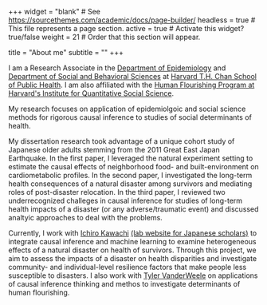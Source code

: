 +++
widget = "blank"  # See https://sourcethemes.com/academic/docs/page-builder/
headless = true  # This file represents a page section.
active = true  # Activate this widget? true/false
weight = 21  # Order that this section will appear.

title = "About me"
subtitle = ""
+++

I am a Research Associate in the [Department of Epidemiology](https://www.hsph.harvard.edu/epidemiology/) and [Department of Social and Behavioral Sciences](https://www.hsph.harvard.edu/social-and-behavioral-sciences/) at [Harvard T.H. Chan School of Public Health](https://www.hsph.harvard.edu/). I am also affiliated with the [Human Flourishing Program at Harvard's Institute for Quantitative Social Science](https://hfh.fas.harvard.edu/).

My research focuses on application of epidemiolgoic and social science methods for rigorous causal inference to studies of social determinants of health. 

My dissertation research took advantage of a unique cohort study of Japanese older adults stemming from the 2011 Great East Japan Earthquake. In the first paper, I leveraged the natural experiment setting to estimate the causal effects of neighborhood food- and built-environment on cardiometabolic profiles. In the second paper, I investigated the long-term health consequences of a natural disaster among survivors and mediating roles of post-disaster relocation. In the third paper, I reviewed two underrecognized challeges in causal inference for studies of long-term health impacts of a disaster (or any adverse/traumatic event) and discussed analtyic approaches to deal with the problems.

Currently, I work with [Ichiro Kawachi](https://www.hsph.harvard.edu/ichiro-kawachi/) [(lab website for Japanese scholars)](http://societyandhealthlab.com/) to integrate causal inference and machine learning to examine heterogeneous effects of a natural disaster on health of survivors. Through this project, we aim to assess the impacts of a disaster on health disparities and investigate community- and individual-level resilience factors that make people less susceptible to disasters. I also work with [Tyler VanderWeele](https://www.hsph.harvard.edu/tyler-vanderweele/) on applications of causal inference thinking and methos to investigate determinants of human flourishing.

